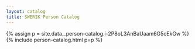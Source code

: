 ```yaml
---
layout: catalog
title: SWERIK Person Catalog
---
```

{% assign p = site.data._person-catalog.i-2P8oL3AnBaUaam6G5cEkGw %}
{% include person-catalog.html p=p %}

